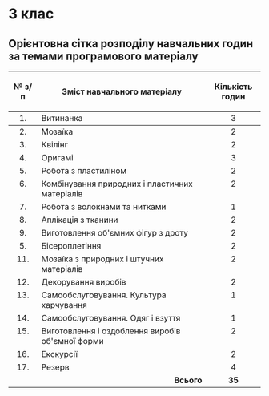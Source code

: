 # 3 клас

## Орієнтовна сітка розподілу навчальних годин за темами програмового матеріалу

<table>
<thead>
  <tr>
    <th width="5%" align="center"><p>№ з/п</p></td>
    <th width="40%" align="center"><p>Зміст навчального матеріалу</p></td>
    <th width="5%" align="center"><p>Кількість годин</p></td>
  </tr>
</thead>
<tbody>
  <tr>
    <td width="5%" align="center" style="vertical-align:top !important;">
1.</td>
    <td width="40%" style="vertical-align:top !important;">
Витинанка</td>
    <td width="5%" align="center" style="vertical-align:top !important;">
3</td>
  </tr>
  </tr>
</thead>
<tbody>
  <tr>
    <td width="5%" align="center" style="vertical-align:top !important;">
2.</td>
    <td width="40%" style="vertical-align:top !important;">
Мозаїка</td>
    <td width="5%" align="center" style="vertical-align:top !important;">
2</td>
  </tr>
  <tr>
    <td width="5%" align="center" style="vertical-align:top !important;">
3.</td>
    <td width="40%" style="vertical-align:top !important;">
Квілінг</td>
    <td width="5%" align="center" style="vertical-align:top !important;">
2</td>
  </tr>
  <tr>
    <td width="5%" align="center" style="vertical-align:top !important;">
4.</td>
    <td width="40%" style="vertical-align:top !important;">
Оригамі</td>
    <td width="5%" align="center" style="vertical-align:top !important;">
3</td>
  </tr>
  <tr>
    <td width="5%" align="center" style="vertical-align:top !important;">
5.</td>
    <td width="40%" style="vertical-align:top !important;">
Робота з пластиліном</td>
    <td width="5%" align="center" style="vertical-align:top !important;">
2</td>
  </tr>
  <tr>
    <td width="5%" align="center" style="vertical-align:top !important;">
6.</td>
    <td width="40%" style="vertical-align:top !important;">
Комбінування природних і пластичних матеріалів</td>
    <td width="5%" align="center" style="vertical-align:top !important;">
2</td>
  </tr>
  <tr>
    <td width="5%" align="center" style="vertical-align:top !important;">
7.</td>
    <td width="40%" style="vertical-align:top !important;">
Робота з волокнами та нитками</td>
    <td width="5%" align="center" style="vertical-align:top !important;">
1</td>
  </tr>
  <tr>
    <td width="5%" align="center" style="vertical-align:top !important;">
8.</td>
    <td width="40%" style="vertical-align:top !important;">
Аплікація з тканини</td>
    <td width="5%" align="center" style="vertical-align:top !important;">
2</td>
  </tr>
  <tr>
    <td width="5%" align="center" style="vertical-align:top !important;">
9.</td>
    <td width="40%" style="vertical-align:top !important;">
Виготовлення об'ємних фігур з дроту</td>
    <td width="5%" align="center" style="vertical-align:top !important;">
2</td>
  </tr>
  <tr>
    <td width="5%" align="center" style="vertical-align:top !important;">
5.</td>
    <td width="40%" style="vertical-align:top !important;">
Бісероплетіння</td>
    <td width="5%" align="center" style="vertical-align:top !important;">
2</td>
  </tr>
  <tr>
    <td width="5%" align="center" style="vertical-align:top !important;">
11.</td>
    <td width="40%" style="vertical-align:top !important;">
Мозаїка з природних і штучних матеріалів</td>
    <td width="5%" align="center" style="vertical-align:top !important;">
2</td>
  </tr>
  <tr>
    <td width="5%" align="center" style="vertical-align:top !important;">
12.</td>
    <td width="40%" style="vertical-align:top !important;">
Декорування виробів</td>
    <td width="5%" align="center" style="vertical-align:top !important;">
2</td>
  </tr>
  <tr>
    <td width="5%" align="center" style="vertical-align:top !important;">
13.</td>
    <td width="40%" style="vertical-align:top !important;">
Самообслуговування. Культура харчування</td>
    <td width="5%" align="center" style="vertical-align:top !important;">
1</td>
  </tr>
  <tr>
    <td width="5%" align="center" style="vertical-align:top !important;">
14.</td>
    <td width="40%" style="vertical-align:top !important;">
Самообслуговування. Одяг і взуття</td>
    <td width="5%" align="center" style="vertical-align:top !important;">
1</td>
  </tr>
  <tr>
    <td width="5%" align="center" style="vertical-align:top !important;">
15.</td>
    <td width="40%" style="vertical-align:top !important;">
Виготовлення і оздоблення виробів об'ємної форми</td>
    <td width="5%" align="center" style="vertical-align:top !important;">
2</td>
  </tr>
  <tr>
    <td width="5%" align="center" style="vertical-align:top !important;">
16.</td>
    <td width="40%" style="vertical-align:top !important;">
Екскурсії</td>
    <td width="5%" align="center" style="vertical-align:top !important;">
2</td>
  </tr>
  <tr>
    <td width="5%" align="center" style="vertical-align:top !important;">
17.</td>
    <td width="40%" style="vertical-align:top !important;">
Резерв</td>
    <td width="5%" align="center" style="vertical-align:top !important;">
4</td></tr>
  </tr>
  <tr>
    <td width="5%" align="right" style="vertical-align:top !important;" colspan="2">
<b>Всього</b></td>
    <td width="5%" align="center" style="vertical-align:top !important;">
<b>35</b></td>
  </tr>
</tbody>
</table> 